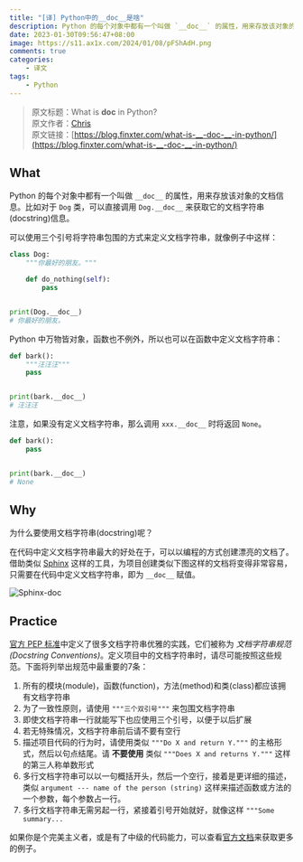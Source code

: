 ```yaml
---
title: "[译] Python中的__doc__是啥"
description: Python 的每个对象中都有一个叫做 `__doc__` 的属性，用来存放该对象的文档信息。比如对于 `Dog` 类，可以直接调用 `Dog.__doc__` 来获取它的文档字符串(docstring)信息
date: 2023-01-30T09:56:47+08:00
image: https://s11.ax1x.com/2024/01/08/pFShAdH.png
comments: true
categories:
    - 译文
tags:
    - Python
---
```


> 原文标题：What is __doc__ in Python?  
> 原文作者：[Chris](https://blog.finxter.com/author/xcentpy_cfsh849y/)  
> 原文链接：[https://blog.finxter.com/what-is-__-doc-__-in-python/](https://blog.finxter.com/what-is-__-doc-__-in-python/)

## What

Python 的每个对象中都有一个叫做 `__doc__` 的属性，用来存放该对象的文档信息。比如对于 `Dog` 类，可以直接调用 `Dog.__doc__` 来获取它的文档字符串(docstring)信息。

可以使用三个引号将字符串包围的方式来定义文档字符串，就像例子中这样：

``` python
class Dog:
    """你最好的朋友。"""

    def do_nothing(self):
        pass


print(Dog.__doc__)
# 你最好的朋友。
```

Python 中万物皆对象，函数也不例外，所以也可以在函数中定义文档字符串：

``` python
def bark():
    """汪汪汪"""
    pass


print(bark.__doc__)
# 汪汪汪
```

注意，如果没有定义文档字符串，那么调用 `xxx.__doc__` 时将返回 `None`。

``` python
def bark():
    pass


print(bark.__doc__)
# None
```

## Why
为什么要使用文档字符串(docstring)呢？

在代码中定义文档字符串最大的好处在于，可以以编程的方式创建漂亮的文档了。借助类似 [Sphinx](https://www.sphinx-doc.org/en/master/examples.html) 这样的工具，为项目创建类似下图这样的文档将变得非常容易，只需要在代码中定义文档字符串，即为 `__doc__` 赋值。

![Sphinx-doc](https://s11.ax1x.com/2024/01/08/pFShMy8.png)

## Practice
[官方 PEP 标准](https://www.python.org/dev/peps/pep-0257/)中定义了很多文档字符串优雅的实践，它们被称为 *文档字符串规范(Docstring Conventions)*。定义项目中的文档字符串时，请尽可能按照这些规范。下面将列举出规范中最重要的7条：

1. 所有的模块(module)，函数(function)，方法(method)和类(class)都应该拥有文档字符串
2. 为了一致性原则，请使用 `"""三个双引号"""` 来包围文档字符串
3. 即使文档字符串一行就能写下也应使用三个引号，以便于以后扩展
4. 若无特殊情况，文档字符串前后请不要有空行
5. 描述项目代码的行为时，请使用类似 `"""Do X and return Y."""` 的主格形式，然后以句点结尾。请 **不要使用** 类似 `"""Does X and returns Y."""` 这样的第三人称单数形式
6. 多行文档字符串可以以一句概括开头，然后一个空行，接着是更详细的描述，类似 `argument --- name of the person (string)` 这样来描述函数或方法的一个参数，每个参数占一行。
7. 多行文档字符串无需另起一行，紧接着引号开始就好，就像这样 `"""Some summary...`

如果你是个完美主义者，或是有了中级的代码能力，可以查看[官方文档](https://www.python.org/dev/peps/pep-0257/)来获取更多的例子。
